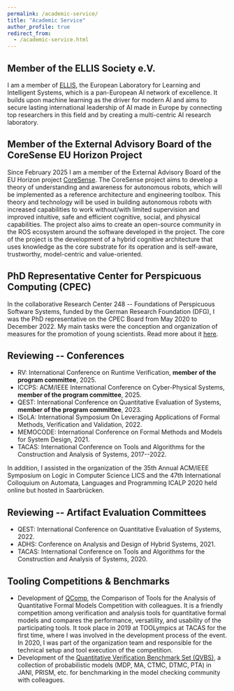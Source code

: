 ```yaml
---
permalink: /academic-service/
title: "Academic Service"
author_profile: true
redirect_from: 
  - /academic-service.html
---
```


## Member of the ELLIS Society e.V.
I am a member of [ELLIS](https://ellis.eu/), the European Laboratory for Learning and Intelligent Systems, which is a pan-European AI network of excellence. It builds upon machine learning as the driver for modern AI and aims to secure lasting international leadership of AI made in Europe by connecting top researchers in this field and by creating a multi-centric AI research laboratory.

## Member of the External Advisory Board of the CoreSense EU Horizon Project
Since February 2025 I am a member of the External Advisory Board of the EU Horizon project [CoreSense](https://coresense.eu/). The CoreSense project aims to develop a theory of understanding and awareness for autonomous robots, which will be implemented as a reference architecture and engineering toolbox. This theory and technology will be used in building autonomous robots with increased capabilities to work without/with limited supervision and improved intuitive, safe and efficient cognitive, social, and physical capabilities. The project also aims to create an open-source community in the ROS ecosystem around the software developed in the project. The core of the project is the development of a hybrid cognitive architecture that uses knowledge as the core substrate for its operation and is self-aware, trustworthy, model-centric and value-oriented.

## PhD Representative Center for Perspicuous Computing (CPEC)
In the collaborative Research Center 248 -- Foundations of Perspicuous Software Systems, funded by the German Research Foundation (DFG), I was the PhD representative on the CPEC Board from May 2020 to December 2022. My main tasks were the conception and organization of measures for the promotion of young scientists. Read more about it [here](/projects/).

## Reviewing -- Conferences
* RV: International Conference on Runtime Verification, **member of the program committee**, 2025.
* ICCPS: ACM/IEEE International Conference on Cyber-Physical Systems, **member of the program committee**, 2025.
* QEST: International Conference on Quantitative Evaluation of Systems, **member of the program committee**, 2023.
* ISoLA: International Symposium On Leveraging Applications of Formal Methods, Verification and Validation, 2022.
* MEMOCODE: International Conference on Formal Methods and Models for System Design, 2021.
* TACAS: International Conference on Tools and Algorithms for the Construction and Analysis of Systems, 2017--2022.

In addition, I assisted in the organization of the 35th Annual ACM/IEEE Symposium on Logic in Computer Science LICS and the 47th International Colloquium on Automata, Languages and Programming ICALP 2020 held online but hosted in Saarbrücken.

## Reviewing -- Artifact Evaluation Committees
* QEST: International Conference on Quantitative Evaluation of Systems, 2022.
* ADHS: Conference on Analysis and Design of Hybrid Systems, 2021.
* TACAS: International Conference on Tools and Algorithms for the Construction and Analysis of Systems, 2020.

## Tooling Competitions & Benchmarks
* Development of [QComp](https://qcomp.org/), the Comparison of Tools for the Analysis of Quantitative Formal Models Competition with colleagues. It is a friendly competition among verification and analysis tools for quantitative formal models and compares the performance, versatility, and usability of the participating tools. It took place in 2019 at TOOLympics at TACAS for the first time, where I was involved in the development process of the event. In 2020, I was part of the organization team and responsible for the technical setup and tool execution of the competition.
*  Development of the [Quantitative Verification Benchmark Set (QVBS)](https://qcomp.org/benchmarks/), a collection of probabilistic models (MDP, MA, CTMC, DTMC, PTA) in JANI, PRISM, etc. for benchmarking in the model checking community with colleagues.
